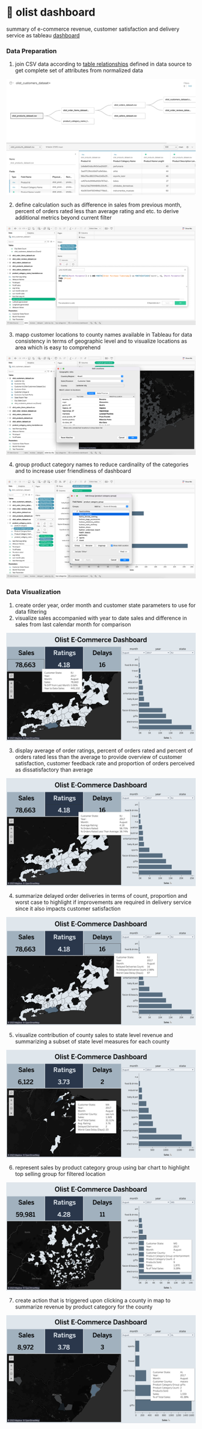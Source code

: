 # 💸 olist dashboard
summary of e-commerce revenue, customer satisfaction and delivery service as tableau [dashboard](https://public.tableau.com/views/OlistDashboard_16876242836040/e-commercedashboard?:language=en-US&:sid=&:display_count=n&:origin=viz_share_link)

### Data Preparation

1. join CSV data according to [table relationships](https://i.imgur.com/HRhd2Y0.png) defined in data source to get complete set of attributes from normalized data

<img src="./imgs/joining.png" />

2. define calculation such as difference in sales from previous month, percent of orders rated less than average rating and etc. to derive additional metrics beyond current filter

<img src="./imgs/calculation.png" />

3. mapp customer locations to county names available in Tableau for data consistency in terms of geographic level and to  visualize locations as area which is easy to comprehend

<img src="./imgs/mapping.png" />

4. group product category names to reduce cardinality of the categories and to increase user friendliness of dashboard

<img src="./imgs/grouping.png" />

### Data Visualization

1. create order year, order month and customer state parameters to use for data filtering
2. visualize sales accompanied with year to date sales and difference in sales from last calendar month for comparison

<img src="./imgs/sales.png" />

3. display average of order ratings, percent of orders rated and percent of orders rated less than the average to provide overview of customer satisfaction, customer feedback rate and proportion of orders perceived as dissatisfactory than average

<img src="./imgs/ratings.png" />

4. summarize delayed order deliveries in terms of count, proportion and worst case to highlight if improvements are required in delivery service since it also impacts customer satisfaction

<img src="./imgs/delays.png" />

5. visualize contribution of county sales to state level revenue and summarizing a subset of state level measures for each county

<img src="./imgs/county.png" />

6. represent sales by product category group using bar chart to highlight top selling group for filtered location

<img src="./imgs/category-sales.png" />

7. create action that is triggered upon clicking a county in map to summarize revenue by product category for the county

<img src="./imgs/filtered-category-sales.png" />
